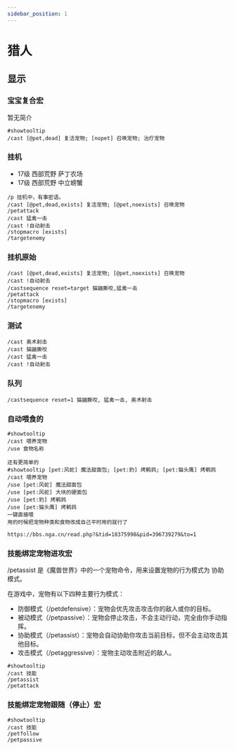 ```yaml
---
sidebar_position: 1
---
```


# 猎人

## 显示
### 宝宝复合宏
暂无简介
```wowmacro
#showtooltip
/cast [@pet,dead] 复活宠物; [nopet] 召唤宠物; 治疗宠物
```
### 挂机
- 17级 西部荒野 萨丁农场
- 17级 西部荒野 中立螃蟹
```wowmacro
/p 挂机中，有事密语。
/cast [@pet,dead,exists] 复活宠物; [@pet,noexists] 召唤宠物
/petattack
/cast 猛禽一击
/cast !自动射击
/stopmacro [exists]
/targetenemy
```
### 挂机原始
```wowmacro
/cast [@pet,dead,exists] 复活宠物; [@pet,noexists] 召唤宠物
/cast !自动射击
/castsequence reset=target 猫鼬撕咬,猛禽一击
/petattack
/stopmacro [exists]
/targetenemy
```

### 测试
```wowmacro
/cast 奥术射击
/cast 猫鼬撕咬
/cast 猛禽一击
/cast !自动射击
```

### 队列
```wowmacro
/castsequence reset=1 猫鼬撕咬, 猛禽一击, 奥术射击
```


### 自动喂食的
```wowmacro
#showtooltip
/cast 喂养宠物
/use 食物名称
```
```wowmacro
还有更简单的
#showtooltip [pet:风蛇] 魔法甜面包; [pet:豹] 烤鹌鹑; [pet:猫头鹰] 烤鹌鹑
/cast 喂养宠物
/use [pet:风蛇] 魔法甜面包
/use [pet:风蛇] 大块的硬面包
/use [pet:豹] 烤鹌鹑
/use [pet:猫头鹰] 烤鹌鹑
一键直接喂
用的时候把宠物种类和食物改成自己平时用的就行了

https://bbs.nga.cn/read.php?&tid=18375998&pid=396739279&to=1
```


### 技能绑定宠物进攻宏
/petassist 是《魔兽世界》中的一个宠物命令，用来设置宠物的行为模式为 协助模式。

在游戏中，宠物有以下四种主要行为模式：
- 防御模式（/petdefensive）：宠物会优先攻击攻击你的敌人或你的目标。
- 被动模式（/petpassive）：宠物会停止攻击，不会主动行动，完全由你手动指挥。
- 协助模式（/petassist）：宠物会自动协助你攻击当前目标，但不会主动攻击其他目标。
- 攻击模式（/petaggressive）：宠物主动攻击附近的敌人。
```wowmacro
#showtooltip
/cast 技能
/petassist
/petattack
```

### 技能绑定宠物跟随（停止）宏
```wowmacro
#showtooltip
/cast 技能
/petfollow
/petpassive
```
